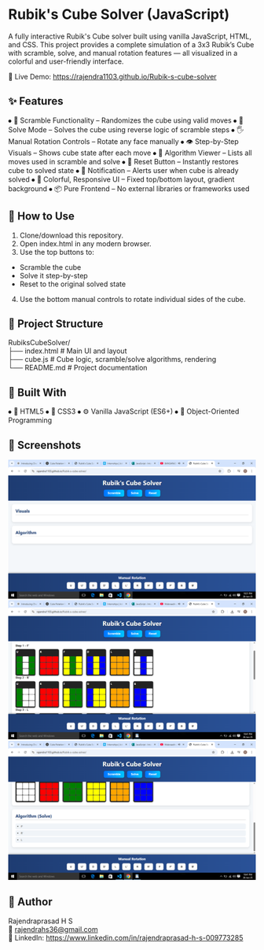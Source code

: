 # Rubik's Cube Solver (JavaScript)
A fully interactive Rubik's Cube solver built using vanilla JavaScript, HTML, and CSS. This project provides a complete simulation of a 3x3 Rubik’s Cube with scramble, solve, and manual rotation features — all visualized in a colorful and user-friendly interface.

🔗 Live Demo: https://rajendra1103.github.io/Rubik-s-cube-solver

## ✨ Features
⦁	🎲 Scramble Functionality – Randomizes the cube using valid moves
⦁	🧠 Solve Mode – Solves the cube using reverse logic of scramble steps
⦁	🖐️ Manual Rotation Controls – Rotate any face manually
⦁	👁️ Step-by-Step Visuals – Shows cube state after each move
⦁	📝 Algorithm Viewer – Lists all moves used in scramble and solve
⦁	🔄 Reset Button – Instantly restores cube to solved state
⦁	🛑 Notification – Alerts user when cube is already solved
⦁	🎨 Colorful, Responsive UI – Fixed top/bottom layout, gradient background
⦁	📦 Pure Frontend – No external libraries or frameworks used

## 🚀 How to Use
1.	Clone/download this repository.
2.	Open index.html in any modern browser.
3.	Use the top buttons to:
   - Scramble the cube
   - Solve it step-by-step
   - Reset to the original solved state
4.	Use the bottom manual controls to rotate individual sides of the cube.

## 📂 Project Structure

RubiksCubeSolver/  
├── index.html       # Main UI and layout  
├── cube.js          # Cube logic, scramble/solve algorithms, rendering  
└── README.md        # Project documentation

## 🧱 Built With

⦁	🧾 HTML5
⦁	🎨 CSS3
⦁	⚙️ Vanilla JavaScript (ES6+)
⦁	🧠 Object-Oriented Programming

## 📸 Screenshots
![image alt](https://github.com/Rajendra1103/Rubik-s-cube-solver/blob/83a5fe758439192b6cf79e34f8a813b91ab3f236/Screenshot%20(2).png)  
![image alt](https://github.com/Rajendra1103/Rubik-s-cube-solver/blob/3769d2d58e6f5e8aacf5144541e73517ee41e58d/Screenshot%20(4).png)  
![image alt](https://github.com/Rajendra1103/Rubik-s-cube-solver/blob/e99284d2741f68fa3bf3d572f96d5ce055b5c905/Screenshot%20(5).png)

## 👤 Author

Rajendraprasad H S  
📧 rajendrahs36@gmail.com  
🔗 LinkedIn: https://www.linkedin.com/in/rajendraprasad-h-s-009773285
